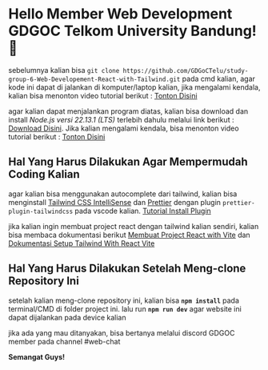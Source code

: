 # Hello Member Web Development GDGOC Telkom University Bandung! 👋

sebelumnya kalian bisa `git clone https://github.com/GDGoCTelu/study-group-6-Web-Developement-React-with-Tailwind.git` pada cmd kalian, agar kode ini dapat di jalankan di komputer/laptop kalian, jika mengalami kendala, kalian bisa menonton video tutorial berikut : [Tonton Disini](https://www.youtube.com/watch?v=EhxPBMQFCaI)

agar kalian dapat menjalankan program diatas, kalian bisa download dan install _Node.js versi 22.13.1 (LTS)_ terlebih dahulu melalui link berikut : [Download Disini](https://nodejs.org/en/download). Jika kalian mengalami kendala, bisa menonton video tutorial berikut : [Tonton Disini](https://www.youtube.com/watch?v=mzg1TNVUNtM)

## Hal Yang Harus Dilakukan Agar Mempermudah Coding Kalian

agar kalian bisa menggunakan autocomplete dari tailwind, kalian bisa menginstall [Tailwind CSS IntelliSense](https://marketplace.visualstudio.com/items?itemName=bradlc.vscode-tailwindcss) dan [Prettier](https://marketplace.visualstudio.com/items?itemName=esbenp.prettier-vscode) dengan plugin `prettier-plugin-tailwindcss` pada vscode kalian. [Tutorial Install Plugin](https://youtube.com/shorts/ZFFsOx5twSw?si=jkPY4P71DEHJylAV)

jika kalian ingin membuat project react dengan tailwind kalian sendiri, kalian bisa membaca dokumentasi berikut [Membuat Project React with Vite](https://vite.dev/guide/) dan [Dokumentasi Setup Tailwind With React Vite](https://tailwindcss.com/docs/installation/using-vite)

## Hal Yang Harus Dilakukan Setelah Meng-clone Repository Ini

setelah kalian meng-clone repository ini, kalian bisa **`npm install`** pada terminal/CMD di folder project ini. lalu run **`npm run dev`** agar website ini dapat dijalankan pada device kalian

jika ada yang mau ditanyakan, bisa bertanya melalui discord GDGOC member pada channel #web-chat

**Semangat Guys!**

